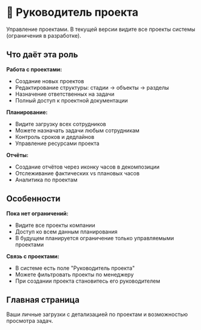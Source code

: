 # 📁 Руководитель проекта

Управление проектами. В текущей версии видите все проекты системы (ограничения в разработке).

## Что даёт эта роль

**Работа с проектами:**
- Создание новых проектов
- Редактирование структуры: стадии → объекты → разделы
- Назначение ответственных на задачи
- Полный доступ к проектной документации

**Планирование:**
- Видите загрузку всех сотрудников
- Можете назначать задачи любым сотрудникам
- Контроль сроков и дедлайнов
- Управление ресурсами проекта

**Отчёты:**
- Создание отчётов через иконку часов в декомпозиции
- Отслеживание фактических vs плановых часов
- Аналитика по проектам

## Особенности

**Пока нет ограничений:**
- Видите все проекты компании
- Доступ ко всем данным планирования
- В будущем планируется ограничение только управляемыми проектами

**Связь с проектами:**
- В системе есть поле "Руководитель проекта"
- Можете фильтровать проекты по менеджеру
- При создании проекта становитесь его руководителем

## Главная страница

Ваши личные загрузки с детализацией по проектам и возможностью просмотра задач.